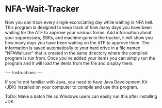 # NFA-Wait-Tracker
Now you can track every single excruciating day while waiting in NFA hell.
This program is designed to keep track of how many days you have been waiting for the ATF to approve your various
forms. Add information about your suppressors, SBRs, and machine guns to the tracker, it will show you how many
days you have been waiting on the ATF to approve them. The information is saved automatically to your hard drive
in a file named "NFAWait.ser" that is created in the same directory where the compiled program is run from. Once
you've added your items you can simply run the program and it will load the items from the file and display them.

--- Instructions ---

If you're not familiar with Java, you need to have Java Development Kit (JDK) installed on your computer to
compile and use this program.

ToDo: Make a batch file so Windows users can easily run this after installing JDK.
